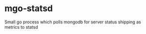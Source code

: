 mgo-statsd
==========

Small go process which polls mongodb for server status shipping as metrics to statsd

